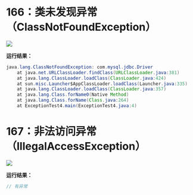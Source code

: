 # 166：类未发现异常（ClassNotFoundException）

<img src="http://image.renkaigis.com/keepcoding/2017112301.png">

**运行结果：**

```java
java.lang.ClassNotFoundException: com.mysql.jdbc.Driver
	at java.net.URLClassLoader.findClass(URLClassLoader.java:381)
	at java.lang.ClassLoader.loadClass(ClassLoader.java:424)
	at sun.misc.Launcher$AppClassLoader.loadClass(Launcher.java:335)
	at java.lang.ClassLoader.loadClass(ClassLoader.java:357)
	at java.lang.Class.forName0(Native Method)
	at java.lang.Class.forName(Class.java:264)
	at ExceptionTest4.main(ExceptionTest4.java:4)
```

# 167：非法访问异常（IllegalAccessException）

<img src="http://image.renkaigis.com/keepcoding/2017112302.png">

**运行结果：**

```java
// 有异常
```


